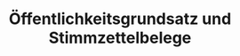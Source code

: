 ---
title: "Öffentlichkeitsgrundsatz und Stimmzettelbelege"
collection: preprints
type: preprints
permalink: /publications/2014-01-Oeffentlichkeitsgrundsatz-und-Stimmzettelbelege
venue: 'Öffentlichkeitsgrundsatz und Stimmzettelbelege'
pages: '1-15'
publisher: 'Technische Universität Darmstadt'
year: '2014'
paperurl: 'https://download.hrz.tu-darmstadt.de/media/FB20/Dekanat/Publikationen/SECUSO/OEffentlichkeitsgrundsatzundStimmzettelbelege.pdf'
citation: ' Maria Henning,  <b>Jurlind Budurushi</b>,  Melanie Volkamer</br> Öffentlichkeitsgrundsatz und Stimmzettelbelege'
---